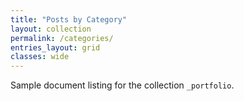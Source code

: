 ```yaml
---
title: "Posts by Category"
layout: collection
permalink: /categories/
entries_layout: grid
classes: wide
---
```


Sample document listing for the collection `_portfolio`.